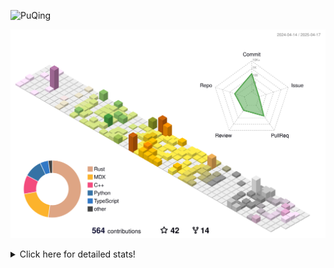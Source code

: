 ![PuQing](https://user-images.githubusercontent.com/27223114/171565019-9a56fae6-b08b-421f-99db-7e830da42371.png)

![](./profile-3d-contrib/profile-season-animate.svg)

<details>
<summary>Click here for detailed stats!</summary>

<!--START_SECTION:waka-->
![Lines of code](https://img.shields.io/badge/From%20Hello%20World%20I%27ve%20Written-2.0%20million%20lines%20of%20code-blue)

**🐱 My GitHub Data** 

> 📦 441.5 kB Used in GitHub's Storage 
 > 
> 🏆 138 Contributions in the Year 2025
 > 
> 🚫 Not Opted to Hire
 > 
> 📜 46 Public Repositories 
 > 
> 🔑 33 Private Repositories 
 > 
**I'm an Early 🐤** 

```text
🌞 Morning                682 commits         ██░░░░░░░░░░░░░░░░░░░░░░░   08.20 % 
🌆 Daytime                3559 commits        ███████████░░░░░░░░░░░░░░   42.79 % 
🌃 Evening                1909 commits        ██████░░░░░░░░░░░░░░░░░░░   22.95 % 
🌙 Night                  2167 commits        ███████░░░░░░░░░░░░░░░░░░   26.06 % 
```


📊 **This Week I Spent My Time On** 

```text
💬 Programming Languages: 
Other                    12 hrs 5 mins       ██████░░░░░░░░░░░░░░░░░░░   24.82 % 
CLI                      8 hrs 58 mins       █████░░░░░░░░░░░░░░░░░░░░   18.42 % 
C++                      5 hrs 26 mins       ███░░░░░░░░░░░░░░░░░░░░░░   11.17 % 
Python                   4 hrs 52 mins       ██░░░░░░░░░░░░░░░░░░░░░░░   09.99 % 
Browsing                 2 hrs 29 mins       █░░░░░░░░░░░░░░░░░░░░░░░░   05.12 % 

🔥 Editors: 
Arc                      17 hrs 21 mins      █████████░░░░░░░░░░░░░░░░   35.62 % 
VS Code                  16 hrs 38 mins      █████████░░░░░░░░░░░░░░░░   34.15 % 
Ghostty                  8 hrs 58 mins       █████░░░░░░░░░░░░░░░░░░░░   18.42 % 
Telegram                 3 hrs 39 mins       ██░░░░░░░░░░░░░░░░░░░░░░░   07.51 % 
Mail                     49 mins             ░░░░░░░░░░░░░░░░░░░░░░░░░   01.68 % 

💻 Operating System: 
Mac                      32 hrs 19 mins      █████████████████░░░░░░░░   66.30 % 
WSL                      11 hrs 13 mins      ██████░░░░░░░░░░░░░░░░░░░   23.02 % 
Linux                    5 hrs 12 mins       ███░░░░░░░░░░░░░░░░░░░░░░   10.68 % 
```


<!--END_SECTION:waka-->
</details>
